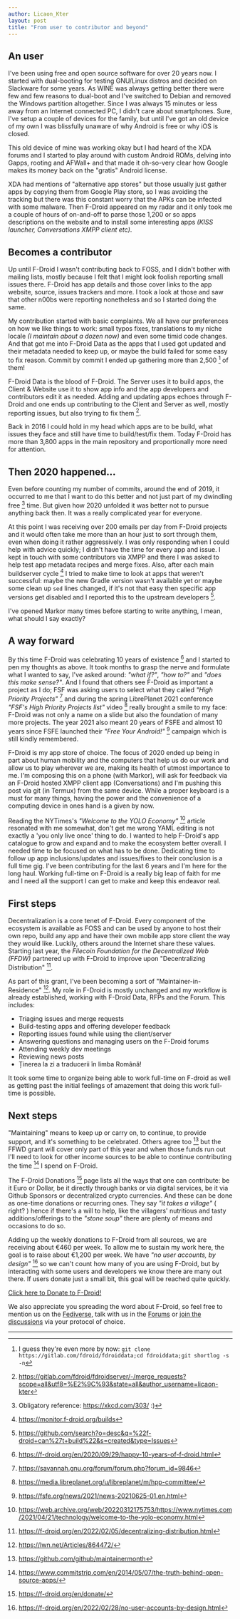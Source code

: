 ```yaml
---
author: Licaon_Kter
layout: post
title: "From user to contributor and beyond"
---
```


## An user

I've been using free and open source software for over 20 years now. I started with dual-booting for testing GNU/Linux distros and decided on Slackware for some years. As WINE was always getting better there were few and few reasons to dual-boot and I've switched to Debian and removed the Windows partition altogether. Since I was always 15 minutes or less away from an Internet connected PC, I didn't care about smartphones. Sure, I've setup a couple of devices for the family, but until I've got an old device of my own I was blissfully unaware of why Android is free or why iOS is closed.

This old device of mine was working okay but I had heard of the XDA forums and I started to play around with custom Android ROMs, delving into Gapps, rooting and AFWall+ and that made it oh-so-very clear how Google makes its money back on the "gratis" Android license.

XDA had mentions of "alternative app stores" but those usually just gather apps by copying them from Google Play store, so I was avoiding the tracking but there was this constant worry that the APKs can be infected with some malware. Then F-Droid appeared on my radar and it only took me a couple of hours of on-and-off to parse those 1,200 or so apps descriptions on the website and to install some interesting apps _(KISS launcher, Conversations XMPP client etc)_.

## Becomes a contributor

Up until F-Droid I wasn't contributing back to FOSS, and I didn't bother with mailing lists, mostly because I felt that I might look foolish reporting small issues there. F-Droid has app details and those cover links to the app website, source, issues trackers and more. I took a look at those and saw that other n00bs were reporting nonetheless and so I started doing the same.

My contribution started with basic complaints. We all have our preferences on how we like things to work: small typos fixes, translations to my niche locale _(I maintain about a dozen now)_ and even some timid code changes. And that got me into F-Droid Data as the apps that I used got updated and their metadata needed to keep up, or maybe the build failed for some easy to fix reason. Commit by commit I ended up gathering more than 2,500 [^1] of them!

F-Droid Data is the blood of F-Droid. The Server uses it to build apps, the Client & Website use it to show app info and the app developers and contributors edit it as needed. Adding and updating apps echoes through F-Droid and one ends up contributing to the Client and Server as well, mostly reporting issues, but also trying to fix them [^2].

Back in 2016 I could hold in my head which apps are to be build, what issues they face and still have time to build/test/fix them. Today F-Droid has more than 3,800 apps in the main repository and proportionally more need for attention.

## Then 2020 happened...

Even before counting my number of commits, around the end of 2019, it occurred to me that I want to do this better and not just part of my dwindling free [^3] time. But given how 2020 unfolded it was better not to pursue anything back then. It was a really complicated year for everyone.

At this point I was receiving over 200 emails per day from F-Droid projects and it would often take me more than an hour just to sort through them, even when doing it rather aggressively. I was only responding when I could help with advice quickly; I didn't have the time for every app and issue. I kept in touch with some contributors via XMPP and there I was asked to help test app metadata recipes and merge fixes. Also, after each main buildserver cycle [^4] I tried to make time to look at apps that weren't successful: maybe the new Gradle version wasn't available yet or maybe some clean up `sed` lines changed, if it's not that easy then specific app versions get disabled and I reported this to the upstream developers [^5].

I've opened Markor many times before starting to write anything, I mean, what should I say exactly? 

## A way forward

By this time F-Droid was celebrating 10 years of existence [^6] and I started to pen my thoughts as above. It took months to grasp the nerve and formulate what I wanted to say, I've asked around: _"what if?"_, _"how to?"_ and _"does this make sense?"_. And I found that others see F-Droid as important a project as I do; FSF was asking users to select what they called _"High Priority Projects"_ [^7] and during the spring LibrePlanet 2021 conference _"FSF's High Priority Projects list"_ video [^8] really brought a smile to my face: F-Droid was not only a name on a slide but also the foundation of many more projects. The year 2021 also meant 20 years of FSFE and almost 10 years since FSFE launched their _"Free Your Android!"_ [^9] campaign which is still kindly remembered.

F-Droid is my app store of choice. The focus of 2020 ended up being in part about human mobility and the computers that help us do our work and allow us to play wherever we are, making its health of utmost importance to me. I'm composing this on a phone (with Markor), will ask for feedback via an F-Droid hosted XMPP client app (Conversations) and I'm pushing this post via git (in Termux) from the same device. While a proper keyboard is a must for many things, having the power and the convenience of a computing device in ones hand is a given by now.

Reading the NYTimes's _"Welcome to the YOLO Economy"_ [^10] article resonated with me somewhat, don't get me wrong YAML editing is not exactly a 'you only live once' thing to do. I wanted to help F-Droid's app catalogue to grow and expand and to make the ecosystem better overall. I needed time to be focused on what has to be done. Dedicating time to follow up app inclusions/updates and issues/fixes to their conclusion is a full time gig. I've been contributing for the last 6 years and I'm here for the long haul. Working full-time on F-Droid is a really big leap of faith for me and I need all the support I can get to make and keep this endeavor real.

## First steps

Decentralization is a core tenet of F-Droid. Every component of the ecosystem is available as FOSS and can be used by anyone to host their own repo, build any app and have their own mobile app store client the way they would like. Luckily, others around the Internet share these values. Starting last year, the _Filecoin Foundation for the Decentralized Web (FFDW)_ partnered up with F-Droid to improve upon "Decentralizing Distribution" [^11].

As part of this grant, I've been becoming a sort of "Maintainer-in-Residence" [^12]. My role in F-Droid is mostly unchanged and my workflow is already established, working with F-Droid Data, RFPs and the Forum. This includes:
 * Triaging issues and merge requests
 * Build-testing apps and offering developer feedback
 * Reporting issues found while using the client/server 
 * Answering questions and managing users on the F-Droid forums
 * Attending weekly dev meetings 
 * Reviewing news posts
 * Ținerea la zi a traducerii în limba Română!

It took some time to organize being able to work full-time on F-droid as well as getting past the initial feelings of amazement that doing this work full-time is possible.

## Next steps

"Maintaining" means to keep up or carry on, to continue, to provide support, and it's something to be celebrated. Others agree too [^13] but the FFWD grant will cover only part of this year and when those funds run out I'll need to look for other income sources to be able to continue contributing the time [^14] I spend on F-Droid.

The F-Droid Donations [^15] page lists all the ways that one can contribute: be it Euro or Dollar, be it directly through banks or via digital services, be it via Github Sponsors or decentralized crypto currencies. And these can be done as one-time donations or recurring ones. They say _"it takes a village"_ ( right? ) hence if there's a will to help, like the villagers' nutritious and tasty additions/offerings to the _"stone soup"_ there are plenty of means and occasions to do so.

Adding up the weekly donations to F-Droid from all sources, we are receiving about €460 per week. To allow me to sustain my work here, the goal is to raise about €1,200 per week. We have _"no user accounts, by design"_ [^16] so we can't count how many of you are using F-Droid, but by interacting with some users and developers we know there are many out there. If users donate just a small bit, this goal will be reached quite quickly.

[Click here to Donate to F-Droid!](https://f-droid.org/en/donate/)

We also appreciate you spreading the word about F-Droid, so feel free to mention us on the [Fediverse](https://mastodon.technology/@fdroidorg), talk with us in the [Forums](https://forum.f-droid.org/) or [join the discussions](https://f-droid.org/en/about/#contact) via your protocol of choice.

___

[^1]: I guess they're even more by now: `git clone https://gitlab.com/fdroid/fdroiddata;cd fdroiddata;git shortlog -s -n` 

[^2]: https://gitlab.com/fdroid/fdroidserver/-/merge_requests?scope=all&utf8=%E2%9C%93&state=all&author_username=licaon-kter

[^3]: Obligatory reference: https://xkcd.com/303/ :)

[^4]: https://monitor.f-droid.org/builds

[^5]: https://github.com/search?o=desc&q=%22f-droid+can%27t+build%22&s=created&type=Issues

[^6]: https://f-droid.org/en/2020/09/29/happy-10-years-of-f-droid.html

[^7]: https://savannah.gnu.org/forum/forum.php?forum_id=9846

[^8]: https://media.libreplanet.org/u/libreplanet/m/hpp-committee/

[^9]: https://fsfe.org/news/2021/news-20210625-01.en.html

[^10]: https://web.archive.org/web/20220312175753/https://www.nytimes.com/2021/04/21/technology/welcome-to-the-yolo-economy.html

[^11]: https://f-droid.org/en/2022/02/05/decentralizing-distribution.html

[^12]: https://lwn.net/Articles/864472/

[^13]: https://github.com/github/maintainermonth

[^14]: https://www.commitstrip.com/en/2014/05/07/the-truth-behind-open-source-apps/

[^15]: https://f-droid.org/en/donate/

[^16]: https://f-droid.org/en/2022/02/28/no-user-accounts-by-design.html
